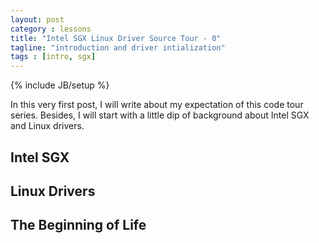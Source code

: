 ```yaml
---
layout: post
category : lessons
title: "Intel SGX Linux Driver Source Tour - 0"
tagline: "introduction and driver intialization"
tags : [intro, sgx]
---
```

{% include JB/setup %}

In this very first post, I will write about my expectation of this code tour series. Besides, I will start with a little dip of background about Intel SGX and Linux drivers.

## Intel SGX

## Linux Drivers

## The Beginning of Life
